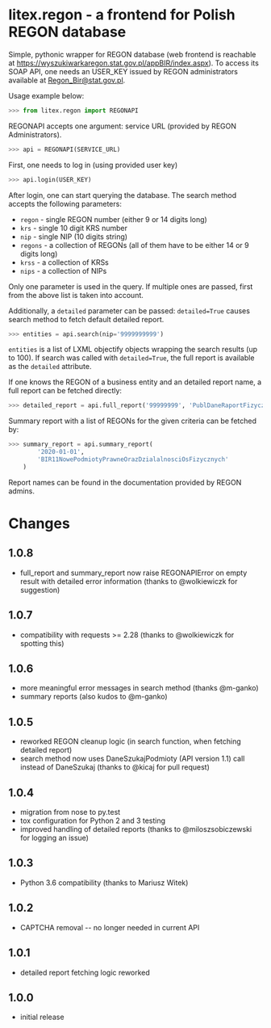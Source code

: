 litex.regon - a frontend for Polish REGON database
==================================================

Simple, pythonic wrapper for REGON database (web frontend is reachable at
https://wyszukiwarkaregon.stat.gov.pl/appBIR/index.aspx). To access its SOAP
API, one needs an USER_KEY issued by REGON administrators available at
Regon_Bir@stat.gov.pl.

Usage example below:

```python
>>> from litex.regon import REGONAPI
```

REGONAPI accepts one argument: service URL (provided by REGON Administrators).

```python
>>> api = REGONAPI(SERVICE_URL)
```

First, one needs to log in (using provided user key)

```python
>>> api.login(USER_KEY)
```

After login, one can start querying the database. The search method
accepts the following parameters:

 - `regon` - single REGON number (either 9 or 14 digits long)
 - `krs` - single 10 digit KRS number
 - `nip` - single NIP (10 digits string)
 - `regons` - a collection of REGONs (all of them have to be either 14 or 9 digits long)
 - `krss` - a collection of KRSs
 - `nips` - a collection of NIPs

Only one parameter is used in the query. If multiple ones are passed, first
from the above list is taken into account.

Additionally, a `detailed` parameter can be passed: `detailed=True` causes search method to
fetch default detailed report.

```python
>>> entities = api.search(nip='9999999999')
```

`entities` is a list of LXML objectify objects wrapping the search results (up to 100).
If search was called with `detailed=True`, the full report is available as the `detailed` attribute.

If one knows the REGON of a business entity and an detailed report name, a full report can be fetched
directly:

```python
>>> detailed_report = api.full_report('99999999', 'PublDaneRaportFizycznaOsoba')
```

Summary report with a list of REGONs for the given criteria can be fetched by:

```python
>>> summary_report = api.summary_report(
        '2020-01-01', 
        'BIR11NowePodmiotyPrawneOrazDzialalnosciOsFizycznych'
    )
```

Report names can be found in the documentation provided by REGON admins.

Changes
=======

1.0.8
-----

- full_report and summary_report now raise REGONAPIError on empty result with detailed error information
  (thanks to @wolkiewiczk for suggestion)

1.0.7
-----

- compatibility with requests >= 2.28 (thanks to @wolkiewiczk for spotting this)

1.0.6
-----

- more meaningful error messages in search method (thanks @m-ganko)
- summary reports (also kudos to @m-ganko)


1.0.5
-----
 - reworked REGON cleanup logic (in search function, when fetching detailed report)
 - search method now uses DaneSzukajPodmioty (API version 1.1) call instead of DaneSzukaj
   (thanks to @kicaj for pull request)


1.0.4
-----
 - migration from nose to py.test
 - tox configuration for Python 2 and 3 testing
 - improved handling of detailed reports (thanks to @miloszsobiczewski for logging an issue)

1.0.3
-----
 - Python 3.6 compatibility (thanks to Mariusz Witek)

1.0.2
-----
 - CAPTCHA removal -- no longer needed in current API

1.0.1
-----
 - detailed report fetching logic reworked

1.0.0
-----
 - initial release
